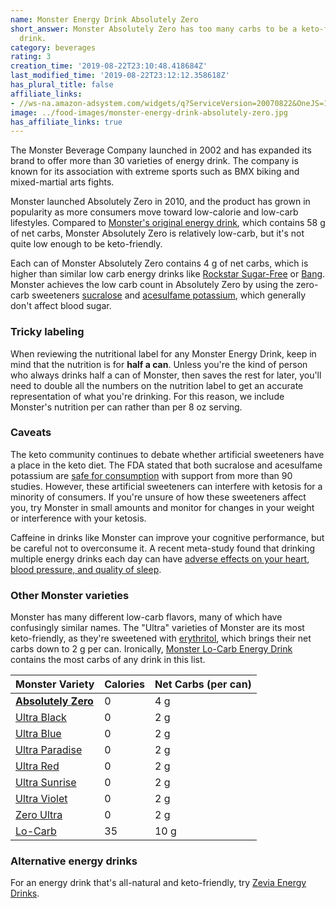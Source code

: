 ```yaml
---
name: Monster Energy Drink Absolutely Zero
short_answer: Monster Absolutely Zero has too many carbs to be a keto-friendly energy
  drink.
category: beverages
rating: 3
creation_time: '2019-08-22T23:10:48.418684Z'
last_modified_time: '2019-08-22T23:12:12.358618Z'
has_plural_title: false
affiliate_links:
- //ws-na.amazon-adsystem.com/widgets/q?ServiceVersion=20070822&OneJS=1&Operation=GetAdHtml&MarketPlace=US&source=ss&ref=as_ss_li_til&ad_type=product_link&tracking_id=isitketo-20&language=en_US&marketplace=amazon&region=US&placement=B006IMBZKS&asins=B006IMBZKS&linkId=cd702d6ffac5f17071749ce692d26595&show_border=true&link_opens_in_new_window=true
image: ../food-images/monster-energy-drink-absolutely-zero.jpg
has_affiliate_links: true
---
```

The Monster Beverage Company launched in 2002 and has expanded its brand to offer more than 30 varieties of energy drink. The company is known for its association with extreme sports such as BMX biking and mixed-martial arts fights.

Monster launched Absolutely Zero in 2010, and the product has grown in popularity as more consumers move toward low-calorie and low-carb lifestyles. Compared to [Monster's original energy drink](https://amzn.to/2KZyznw), which contains 58 g of net carbs, Monster Absolutely Zero is relatively low-carb, but it's not quite low enough to be keto-friendly.

Each can of Monster Absolutely Zero contains 4 g of net carbs, which is higher than similar low carb energy drinks like [Rockstar Sugar-Free](/rockstar-sugar-free-energy-drink) or [Bang](/bang-energy-drinks). Monster achieves the low carb count in Absolutely Zero by using the zero-carb sweeteners [sucralose](/sucralose) and [acesulfame potassium](/acesulfame-potassium), which generally don't affect blood sugar.

### Tricky labeling

When reviewing the nutritional label for any Monster Energy Drink, keep in mind that the nutrition is for **half a can**. Unless you're the kind of person who always drinks half a can of Monster, then saves the rest for later, you'll need to double all the numbers on the nutrition label to get an accurate representation of what you're drinking. For this reason, we include Monster's nutrition per can rather than per 8 oz serving.

### Caveats

The keto community continues to debate whether artificial sweeteners have a place in the keto diet. The FDA stated that both sucralose and acesulfame potassium are [safe for consumption](https://www.fda.gov/food/ingredientspackaginglabeling/foodadditivesingredients/ucm397725.htm) with support from more than 90 studies. However, these artificial sweeteners can interfere with ketosis for a minority of consumers. If you're unsure of how these sweeteners affect you, try Monster in small amounts and monitor for changes in your weight or interference with your ketosis.

Caffeine in drinks like Monster can improve your cognitive performance, but be careful not to overconsume it. A recent meta-study found that drinking multiple energy drinks each day can have [adverse effects on your heart, blood pressure, and quality of sleep](https://www.frontiersin.org/articles/10.3389/fpubh.2017.00225/full).

### Other Monster varieties

Monster has many different low-carb flavors, many of which have confusingly similar names. The "Ultra" varieties of Monster are its most keto-friendly, as they're sweetened with [erythritol](/erythritol), which brings their net carbs down to 2 g per can. Ironically, [Monster Lo-Carb Energy Drink](https://amzn.to/2HkR6K1) contains the most carbs of any drink in this list.

| Monster Variety | Calories | Net Carbs (per can) |
|---------------------|-----------|-------------------------|
| [**Absolutely Zero**](https://amzn.to/320WRnR) | 0 | 4 g |
| [Ultra Black](https://amzn.to/31XkjCw) | 0 | 2 g |
| [Ultra Blue](https://amzn.to/2NmgxyJ) | 0 | 2 g |
| [Ultra Paradise](https://amzn.to/2ZiAtc5) | 0 | 2 g |
| [Ultra Red](https://amzn.to/2TUNUK6) | 0 | 2 g |
| [Ultra Sunrise](https://amzn.to/2HkR6K1) | 0 | 2 g |
| [Ultra Violet](https://amzn.to/2ZcoJZg) | 0 | 2 g |
| [Zero Ultra](https://amzn.to/2TSBu5m) | 0 | 2 g |
| [Lo-Carb](https://amzn.to/2HkR6K1) | 35 | 10 g |

### Alternative energy drinks

For an energy drink that's all-natural and keto-friendly, try [Zevia Energy Drinks](/zevia-energy-drinks).
